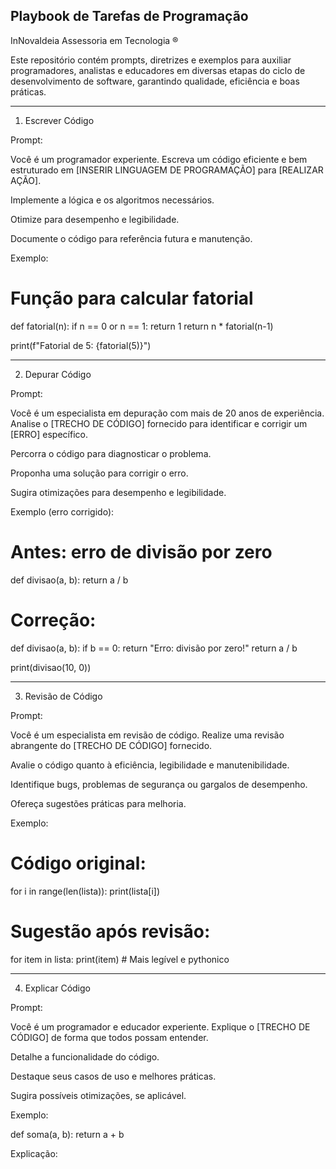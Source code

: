 ## **Playbook de Tarefas de Programação** ##

InNovaIdeia Assessoria em Tecnologia ®

Este repositório contém prompts, diretrizes e exemplos para auxiliar programadores, analistas e educadores em diversas etapas do ciclo de desenvolvimento de software, garantindo qualidade, eficiência e boas práticas.


---

1. Escrever Código

Prompt:

Você é um programador experiente.
Escreva um código eficiente e bem estruturado em [INSERIR LINGUAGEM DE PROGRAMAÇÃO] para [REALIZAR AÇÃO].

Implemente a lógica e os algoritmos necessários.

Otimize para desempenho e legibilidade.

Documente o código para referência futura e manutenção.


Exemplo:

# Função para calcular fatorial
def fatorial(n):
    if n == 0 or n == 1:
        return 1
    return n * fatorial(n-1)

print(f"Fatorial de 5: {fatorial(5)}")


---

2. Depurar Código

Prompt:

Você é um especialista em depuração com mais de 20 anos de experiência.
Analise o [TRECHO DE CÓDIGO] fornecido para identificar e corrigir um [ERRO] específico.

Percorra o código para diagnosticar o problema.

Proponha uma solução para corrigir o erro.

Sugira otimizações para desempenho e legibilidade.


Exemplo (erro corrigido):

# Antes: erro de divisão por zero
def divisao(a, b):
    return a / b

# Correção:
def divisao(a, b):
    if b == 0:
        return "Erro: divisão por zero!"
    return a / b

print(divisao(10, 0))


---

3. Revisão de Código

Prompt:

Você é um especialista em revisão de código.
Realize uma revisão abrangente do [TRECHO DE CÓDIGO] fornecido.

Avalie o código quanto à eficiência, legibilidade e manutenibilidade.

Identifique bugs, problemas de segurança ou gargalos de desempenho.

Ofereça sugestões práticas para melhoria.


Exemplo:

# Código original:
for i in range(len(lista)):
    print(lista[i])

# Sugestão após revisão:
for item in lista:
    print(item)  # Mais legível e pythonico


---

4. Explicar Código

Prompt:

Você é um programador e educador experiente.
Explique o [TRECHO DE CÓDIGO] de forma que todos possam entender.

Detalhe a funcionalidade do código.

Destaque seus casos de uso e melhores práticas.

Sugira possíveis otimizações, se aplicável.


Exemplo:

def soma(a, b):
    return a + b

Explicação:


